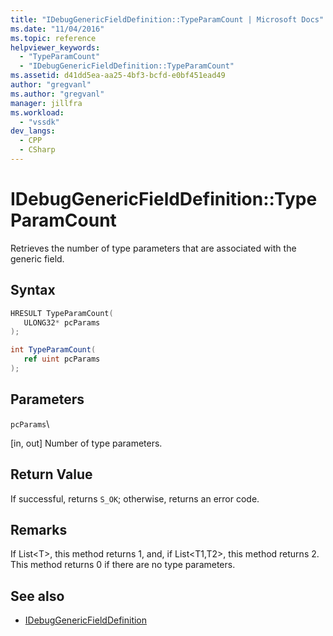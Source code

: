 ```yaml
---
title: "IDebugGenericFieldDefinition::TypeParamCount | Microsoft Docs"
ms.date: "11/04/2016"
ms.topic: reference
helpviewer_keywords:
  - "TypeParamCount"
  - "IDebugGenericFieldDefinition::TypeParamCount"
ms.assetid: d41dd5ea-aa25-4bf3-bcfd-e0bf451ead49
author: "gregvanl"
ms.author: "gregvanl"
manager: jillfra
ms.workload:
  - "vssdk"
dev_langs:
  - CPP
  - CSharp
---
```

# IDebugGenericFieldDefinition::TypeParamCount
Retrieves the number of type parameters that are associated with the generic field.

## Syntax

```cpp
HRESULT TypeParamCount(
   ULONG32* pcParams
);
```

```csharp
int TypeParamCount(
   ref uint pcParams
);
```

## Parameters
 `pcParams`\

 [in, out] Number of type parameters.

## Return Value
 If successful, returns `S_OK`; otherwise, returns an error code.

## Remarks
 If List\<T>, this method returns 1, and, if List\<T1,T2>, this method returns 2. This method returns 0 if there are no type parameters.

## See also
- [IDebugGenericFieldDefinition](../../../extensibility/debugger/reference/idebuggenericfielddefinition.md)